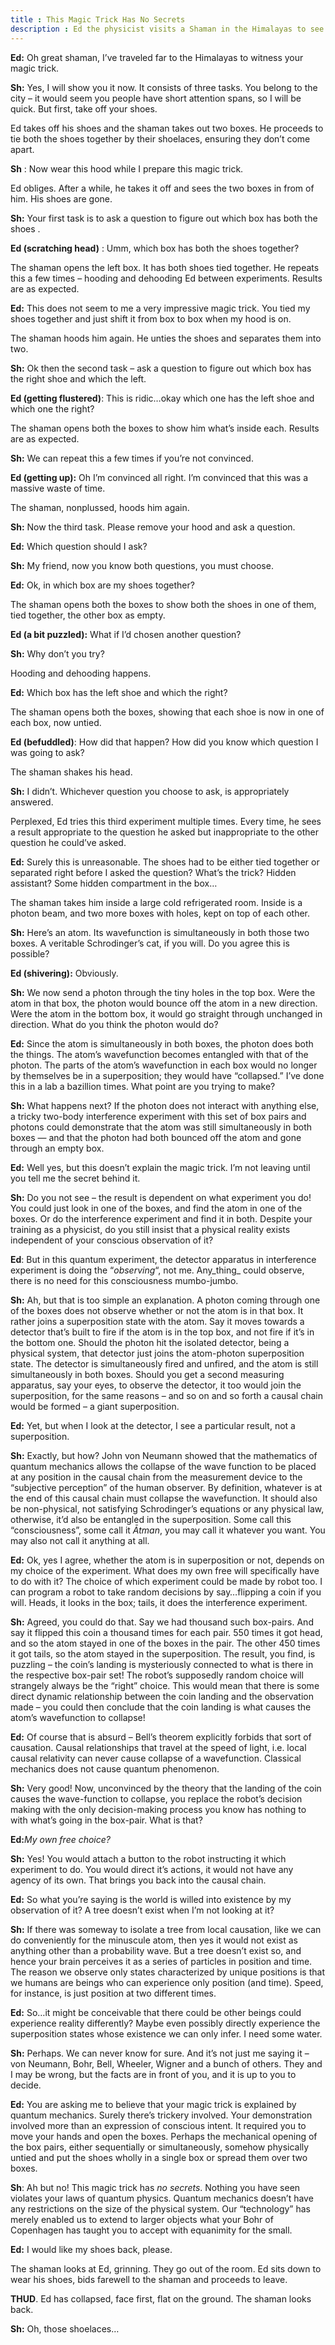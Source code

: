 ```yaml
---
title : This Magic Trick Has No Secrets
description : Ed the physicist visits a Shaman in the Himalayas to see a magic trick.
---
```

**Ed:** Oh great shaman, I’ve traveled far to the Himalayas to witness your magic trick.

**Sh:** Yes, I will show you it now. It consists of three tasks. You belong to the city – it would seem you people have short attention spans, so I will be quick. But first, take off your shoes.

Ed takes off his shoes and the shaman takes out two boxes. He proceeds to tie both the shoes together by their shoelaces, ensuring they don’t come apart.

**Sh** : Now wear this hood while I prepare this magic trick.

Ed obliges. After a while, he takes it off and sees the two boxes in from of him. His shoes are gone.

**Sh:** Your first task is to ask a question to figure out which box has both the shoes .

**Ed (scratching head)** : Umm, which box has both the shoes together?

The shaman opens the left box. It has both shoes tied together. He repeats this a few times – hooding and dehooding Ed between experiments. Results are as expected.

**Ed:** This does not seem to me a very impressive magic trick. You tied my shoes together and just shift it from box to box when my hood is on.

The shaman hoods him again. He unties the shoes and separates them into two.

**Sh:** Ok then the second task – ask a question to figure out which box has the right shoe and which the left.

**Ed (getting flustered)**: This is ridic…okay which one has the left shoe and which one the right?

The shaman opens both the boxes to show him what’s inside each. Results are as expected.

**Sh:** We can repeat this a few times if you’re not convinced.

**Ed (getting up):** Oh I’m convinced all right. I’m convinced that this was a massive waste of time.

The shaman, nonplussed, hoods him again.

**Sh:** Now the third task. Please remove your hood and ask a question.

**Ed:** Which question should I ask?

**Sh:** My friend, now you know both questions, you must choose.

**Ed:** Ok, in which box are my shoes together?

The shaman opens both the boxes to show both the shoes in one of them, tied together, the other box as empty.

**Ed (a bit puzzled):** What if I’d chosen another question?

**Sh:** Why don’t you try?

Hooding and dehooding happens.

**Ed:** Which box has the left shoe and which the right?

The shaman opens both the boxes, showing that each shoe is now in one of each box, now untied.

**Ed (befuddled)**: How did that happen? How did you know which question I was going to ask?

The shaman shakes his head.

**Sh:** I didn’t. Whichever question you choose to ask, is appropriately answered.

Perplexed, Ed tries this third experiment multiple times. Every time, he sees a result appropriate to the question he asked but inappropriate to the other question he could’ve asked.

**Ed:** Surely this is unreasonable. The shoes had to be either tied together or separated right before I asked the question? What’s the trick? Hidden assistant? Some hidden compartment in the box…

The shaman takes him inside a large cold refrigerated room. Inside is a photon beam, and two more boxes with holes, kept on top of each other.

**Sh:** Here’s an atom. Its wavefunction is simultaneously in both those two boxes. A veritable Schrodinger’s cat, if you will. Do you agree this is possible?

**Ed (shivering):** Obviously.

**Sh:** We now send a photon through the tiny holes in the top box. Were the atom in that box, the photon would bounce off the atom in a new direction. Were the atom in the bottom box, it would go straight through unchanged in direction. What do you think the photon would do?

**Ed:** Since the atom is simultaneously in both boxes, the photon does both the things. The atom’s wavefunction becomes entangled with that of the photon. The parts of the atom’s wavefunction in each box would no longer by themselves be in a superposition; they would have “collapsed.” I’ve done this in a lab a bazillion times. What point are you trying to make?

**Sh:** What happens next? If the photon does not interact with anything else, a tricky two-body interference experiment with this set of box pairs and photons could demonstrate that the atom was still simultaneously in both boxes — and that the photon had both bounced off the atom and gone through an empty box.

**Ed:** Well yes, but this doesn’t explain the magic trick. I’m not leaving until you tell me the secret behind it.

**Sh:** Do you not see – the result is dependent on what experiment you do! You could just look in one of the boxes, and find the atom in one of the boxes. Or do the interference experiment and find it in both. Despite your training as a physicist, do you still insist that a physical reality exists independent of your conscious observation of it?

**Ed**: But in this quantum experiment, the detector apparatus in interference experiment is doing the “_observing_“, not me. Any_thing_ could observe, there is no need for this consciousness mumbo-jumbo.

**Sh:** Ah, but that is too simple an explanation. A photon coming through one of the boxes does not observe whether or not the atom is in that box. It rather joins a superposition state with the atom. Say it moves towards a detector that’s built to fire if the atom is in the top box, and not fire if it’s in the bottom one. Should the photon hit the isolated detector, being a physical system, that detector just joins the atom-photon superposition state. The detector is simultaneously fired and unfired, and the atom is still simultaneously in both boxes. Should you get a second measuring apparatus, say your eyes, to observe the detector, it too would join the superposition, for the same reasons – and so on and so forth a causal chain would be formed – a giant superposition.

**Ed:** Yet, but when I look at the detector, I see a particular result, not a superposition.

**Sh:** Exactly, but how? John von Neumann showed that the mathematics of quantum mechanics allows the collapse of the wave function to be placed at any position in the causal chain from the measurement device to the “subjective perception” of the human observer. By definition, whatever is at the end of this causal chain must collapse the wavefunction. It should also be non-physical, not satisfying Schrodinger’s equations or any physical law, otherwise, it’d also be entangled in the superposition. Some call this “consciousness”, some call it _Ātman_, you may call it whatever you want. You may also not call it anything at all.

**Ed:** Ok, yes I agree, whether the atom is in superposition or not, depends on my choice of the experiment. What does my own free will specifically have to do with it? The choice of which experiment could be made by robot too. I can program a robot to take random decisions by say…flipping a coin if you will. Heads, it looks in the box; tails, it does the interference experiment.

**Sh:** Agreed, you could do that. Say we had thousand such box-pairs. And say it flipped this coin a thousand times for each pair. 550 times it got head, and so the atom stayed in one of the boxes in the pair. The other 450 times it got tails, so the atom stayed in the superposition. The result, you find, is puzzling – the coin’s landing is mysteriously connected to what is there in the respective box-pair set! The robot’s supposedly random choice will strangely always be the “right” choice. This would mean that there is some direct dynamic relationship between the coin landing and the observation made – you could then conclude that the coin landing is what causes the atom’s wavefunction to collapse!

**Ed:** Of course that is absurd – Bell’s theorem explicitly forbids that sort of causation. Causal relationships that travel at the speed of light, i.e. local causal relativity can never cause collapse of a wavefunction. Classical mechanics does not cause quantum phenomenon.

**Sh:** Very good! Now, unconvinced by the theory that the landing of the coin causes the wave-function to collapse, you replace the robot’s decision making with the only decision-making process you know has nothing to with what’s going in the box-pair. What is that?

**Ed:**_My own free choice?_

**Sh:** Yes! You would attach a button to the robot instructing it which experiment to do. You would direct it’s actions, it would not have any agency of its own. That brings you back into the causal chain.

**Ed:** So what you’re saying is the world is willed into existence by my observation of it? A tree doesn’t exist when I’m not looking at it?

**Sh:** If there was someway to isolate a tree from local causation, like we can do conveniently for the minuscule atom, then yes it would not exist as anything other than a probability wave. But a tree doesn’t exist so, and hence your brain perceives it as a series of particles in position and time. The reason we observe only states characterized by unique positions is that we humans are beings who can experience only position (and time). Speed, for instance, is just position at two different times.

**Ed:** So…it might be conceivable that there could be other beings could experience reality differently? Maybe even possibly directly experience the superposition states whose existence we can only infer. I need some water.

**Sh:** Perhaps. We can never know for sure. And it’s not just me saying it – von Neumann, Bohr, Bell, Wheeler, Wigner and a bunch of others. They and I may be wrong, but the facts are in front of you, and it is up to you to decide.

**Ed:** You are asking me to believe that your magic trick is explained by quantum mechanics. Surely there’s trickery involved. Your demonstration involved more than an expression of conscious intent. It required you to move your hands and open the boxes. Perhaps the mechanical opening of the box pairs, either sequentially or simultaneously, somehow physically untied and put the shoes wholly in a single box or spread them over two boxes.

**Sh**: Ah but no! This magic trick has _no secrets_. Nothing you have seen violates your laws of quantum physics. Quantum mechanics doesn’t have any restrictions on the size of the physical system. Our “technology” has merely enabled us to extend to larger objects what your Bohr of Copenhagen has taught you to accept with equanimity for the small.

**Ed:** I would like my shoes back, please.

The shaman looks at Ed, grinning. They go out of the room. Ed sits down to wear his shoes, bids farewell to the shaman and proceeds to leave.

**THUD**. Ed has collapsed, face first, flat on the ground. The shaman looks back.

**Sh:** Oh, those shoelaces…